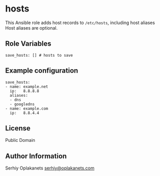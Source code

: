 hosts
=====

This Ansible role adds host records to `/etc/hosts`, including host aliases
Host aliases are optional.

Role Variables
--------------

    save_hosts: [] # hosts to save


Example configuration
---------------------

    save_hosts:
    - name: example.net
      ip:   8.8.8.8
      aliases:
      - dns
      - googledns
    - name: example.com
      ip:   8.8.4.4
          

License
-------

Public Domain


Author Information
------------------

Serhiy Oplakanets <serhiy@oplakanets.com>
